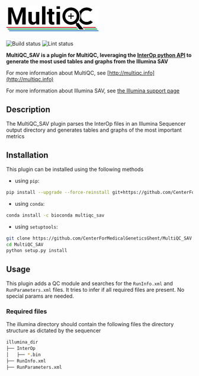 # [<img src="docs/images/MultiQC_logo.png" width="250" title="MultiQC">](https://github.com/ewels/MultiQC)

![Build status](https://github.com/CenterForMedicalGeneticsGhent/MultiQC_SAV/actions/workflows/linux.yaml/badge.svg)
![Lint status](https://github.com/CenterForMedicalGeneticsGhent/MultiQC_SAV/actions/workflows/lint_code.yaml/badge.svg)

**MultiQC_SAV is a plugin for MultiQC, leveraging the [InterOp python API](https://github.com/Illumina/interop) to generate the most used tables and graphs from the Illumina SAV**

For more information about MultiQC, see [http://multiqc.info](http://multiqc.info)

For more information about Illumina SAV, see [the Illumina support page](https://support.illumina.com/sequencing/sequencing_software/sequencing_analysis_viewer_sav/downloads.html)

## Description

The MultiQC_SAV plugin parses the InterOp files in an Illumina Sequencer output directory and generates tables and graphs of the most important metrics

## Installation

This plugin can be installed using the following methods

- using `pip`:

```bash
pip install --upgrade --force-reinstall git+https://github.com/CenterForMedicalGeneticsGhent/MultiQC_SAV.git
```

- using `conda`:

```bash
conda install -c bioconda multiqc_sav
```

- using `setuptools`:

```bash
git clone https://github.com/CenterForMedicalGeneticsGhent/MultiQC_SAV
cd MultiQC_SAV
python setup.py install
```

## Usage

This plugin adds a QC module and searches for the `RunInfo.xml` and `RunParameters.xml` files. It tries to infer if all required files are present. No special params are needed.

### Required files

The illumina directory should contain the following files the directory structure as dictated by the sequencer

```bash
illumina_dir
├── InterOp
│   ├── *.bin
├── RunInfo.xml
├── RunParameters.xml

```
